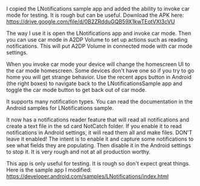 I copied the LNotifications sample app and added the ability to invoke car mode for testing.  It is rough but can be useful.  Download the APK here: https://drive.google.com/file/d/0B2ZRdduGQB59X1kwTEotVXI3cVU

The way I use it is open the LNotifications app and invoke car mode.  Then you can use car mode in A2DP Volume to set up actions such as reading notifications.  This will put A2DP Volume in connected mode with car mode settings.

When you invoke car mode your device will change the homescreen UI to the car mode homescreen.  Some devices don't have one so if you try to go home you will get strange behavior.  Use the recent apps button in Android (the right boxes) to navigate back to the LNotificationsSample app and toggle the car mode button to get back out of car mode.  

It supports many notification types.  You can read the documentation in the Android samples for LNotifications sample.  

It now has a notifications reader feature that will read all notifications and create a text file in the sd card NotCatch folder.  If you enable it to read notifications in Android settings, it will read them all and make files.  DON'T leave it enabled!  The intent is to enable it and capture some notifications to see what fields they are populating.  Then disable it in the Android settings to stop it.  It is very rough and not at all production worthy.  

This app is only useful for testing.  It is rough so don't expect great things.  Here is the sample app I modified: https://developer.android.com/samples/LNotifications/index.html  